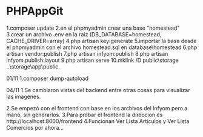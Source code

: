 # PHPAppGit

1.composer update
2.en el phpmyadmin crear una base "homestead"
3.crear un archivo .env en la raiz (DB_DATABASE=homestead, CACHE_DRIVER=array)
4.php artisan key:generate 
5.importar la base desde el phpmyadmin con el archivo homestead.sql en database\homestead
6.php artisan vendor:publish 
7.php artisan infyom:publish
8.php artisan infyom.publish:layout 
9.php artisan serve
10.mklink /D public\storage ..\storage\app\public.

01/11
1.composer dump-autoload

04/11
1.Se cambiaron vistas del backend entre otras cosas para visualizar las imagenes.

2.Se empezó con el frontend con base en los archivos del infyom pero a mano, sin generarlos.
3.Para probar el frontend la direccion es http://localhost:8000/frontend
4.Funcionan Ver Lista Articulos y Ver Lista Comercios por ahora...


